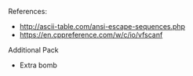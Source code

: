 References:

- http://ascii-table.com/ansi-escape-sequences.php
- https://en.cppreference.com/w/c/io/vfscanf

Additional Pack
- Extra bomb